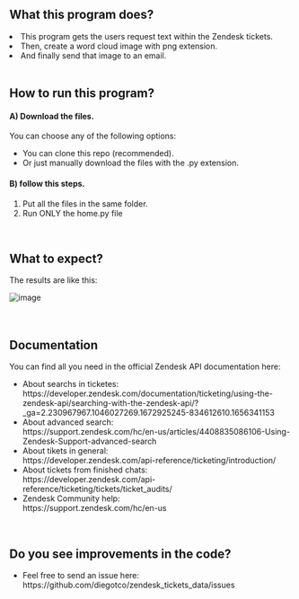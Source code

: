 ## What this program does?

<li>This program gets the users request text within the Zendesk tickets.</li>
<li>Then, create a word cloud image with png extension.</li>
<li>And finally send that image to an email.</li>
<br>


## How to run this program?

#### A) Download the files.
You can choose any of the following options:

<ul>
<li>You can clone this repo (recommended).</li>
<li>Or just manually download the files with the .py extension.</li>
</ul>

#### B) follow this steps.

<ol>
<li>Put all the files in the same folder.</li>
<li>Run ONLY the home.py file</li>
</ol>
<br>


## What to expect?
The results are like this:

![image](https://user-images.githubusercontent.com/22822405/210790343-033b5eaa-5b0d-4957-9f2b-f706f55d7d30.png)
<br>
<br>
<br>


## Documentation
You can find all you need in the official Zendesk API documentation here:

<ul>
<li>About searchs in ticketes:<br>
https://developer.zendesk.com/documentation/ticketing/using-the-zendesk-api/searching-with-the-zendesk-api/?_ga=2.230967967.1046027269.1672925245-834612610.1656341153</li>

<li>About advanced search:<br>
https://support.zendesk.com/hc/en-us/articles/4408835086106-Using-Zendesk-Support-advanced-search</li>

<li>About tikets in general:<br>
https://developer.zendesk.com/api-reference/ticketing/introduction/</li>

<li>About tickets from finished chats:<br>
https://developer.zendesk.com/api-reference/ticketing/tickets/ticket_audits/</li>

<li>Zendesk Community help:<br>
https://support.zendesk.com/hc/en-us</li>
</ul>
<br>

## Do you see improvements in the code?

<ul>
<li>Feel free to send an issue here:<br>
https://github.com/diegotco/zendesk_tickets_data/issues</li>
<ul>

